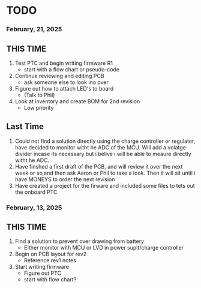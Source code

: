 # TODO 
### February, 21, 2025
## THIS TIME
1. Test PTC and begin writing firmware R1 
    - start with a flow chart or pseudo-code
2. Continue reviewing and editing PCB
    - ask someone else to look ino over 
3. Figure out how to attach LED's to board 
    - (Talk to Phil)
4. Look at inventory and create BOM for 2nd revision
    - Low priority

## Last Time 
1. Could not find a solution directly using the charge controller or regulator, have decided to monitor witht he ADC of the MCU. Will add a volatge divider incase its necessary but i belive i will be able to meaure directly witht he ADC. 
2. Have finshed a first draft of the PCB, and will review it over the next week or so,and then ask Aaron or Phil to take a look. Then it will sit until i have MONEYS to order the next revision
3. Have created  a project for the firware and included some files to tets out the onboard PTC

### February, 13, 2025
## THIS TIME
1. Find a solution to prevent over drawing from battery
    - EIther monitor with MCU or LVD in power suplt/charge controller
2. Begin on PCB layout for rev2
    - Reference rev1 notes
3. Start writing firmware
    - Figure out PTC
    - start with flow chart? 
